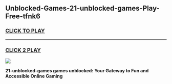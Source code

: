 
## Unblocked-Games-21-unblocked-games-Play-Free-tfnk6
<h3>
<a href="https://premium76.site?title=21-unblocked-games&ref=21A">CLICK TO PLAY</a></h3>
<hr>

<h3>
<a href="https://premium76.site?title=21-unblocked-games&ref=21A">CLICK 2 PLAY</a>
  
</h3>

<a href="https://premium76.site?title=21-unblocked-games&ref=21A"><img src="https://clearcache.store/games.png"></a>


**21-unblocked-games games unblocked: Your Gateway to Fun and Accessible Online Gaming**
